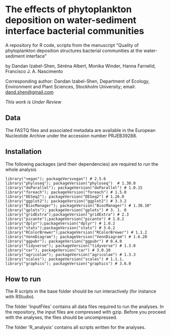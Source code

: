 
# The effects of phytoplankton deposition on water-sediment interface bacterial communities

A repository for R code,  scripts from the manuscript "Quality of phytoplankton deposition structures bacterial communities at the water-sediment interface"

by Dandan Izabel-Shen, Séréna Albert, Monika Winder, Hanna Farnelid, Francisco J. A. Nascimento


Corresponding author: Dandan Izabel-Shen, Department of Ecology, Environment and Plant Sciences, Stockholm University; email: dand.shen@gmail.com

_This work is Under Review_ 


## Data
The FASTQ files and associated metadata are available in the European Nucleotide Archive under the accession number PRJEB39288. 

## Installation

The following packages (and their dependencies) are required to run the whole analysis

```
library("vegan"); packageVersvegan") # 2.5.6
library("phyloseq"); packageVersion("phyloseq")  # 1.30.0
library("doParallel"); packageVersion("doParallel") # 1.0.15
library("foreach"); packageVersion("foreach") # 1.5.0
library("DESeq2"); packageVersion("DESeq2") # 1.26.0
library("ggplot2"); packageVersion("ggplot2") # 3.3.2
library("BiocManager"); packageVersion("BiocManager") # 1.30.10"
library("gplots"); packageVersion("gplots") # 3. 1. 0
library("gridExtra");packageVersion("gridExtra") # 2.3
library("picante");packageVersion("picante") # 1.8.2
library("dplyr");packageVersion("dplyr") # 1.0.2
library("stats");packageVersion("stats") # 3.6.2
library("RColorBrewer");packageVersion("RColorBrewer") # 1.1.2
library("VennDiagram"); packageVersion("VennDiagram") # 1.6.20
library("ggpubr"); packageVersion("ggpubr") # 0.4.0
library("tidyverse"); packageVersion("tidyverse") # 1.3.0
library("car"); packageVersion("car") # 3.0.10
library("agricolae"); packageVersion("agricolae") # 1.3.3
library("scales"); packageVersion("scales") # 1.1.1.
library("graphics"); packageVersion("graphics") # 3.6.0

```

## How to run

The R scripts in the base folder should be run interactively (for instance with RStudio).

The folder 'InputFiles' contains all data files required to run the analyses. In the repository, the input files are compressed with gzip. Before you proceed with the analyses, the files should be uncompressed.

The folder 'R_analysis' contains all scripts written for the analyses. 
